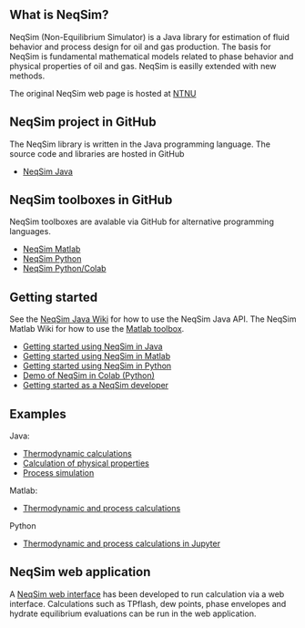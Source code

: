 ## What is NeqSim?
NeqSim (Non-Equilibrium Simulator) is a Java library for estimation of fluid behavior and process design for oil and gas production.
The basis for NeqSim is fundamental mathematical models related to phase behavior and physical properties of oil and gas.  NeqSim is easilly extended with new methods. 

The original NeqSim web page is hosted at [NTNU](http://folk.ntnu.no/solbraa/neqsim/NeqSim.htm)

## NeqSim project in GitHub
The NeqSim library is written in the Java programming language. The source code and libraries are hosted in GitHub

* [NeqSim Java](https://github.com/equinor/neqsim)

## NeqSim toolboxes in GitHub
NeqSim toolboxes are avalable via GitHub for alternative programming languages.

* [NeqSim Matlab](https://github.com/equinor/neqsimmatlab)
* [NeqSim Python](https://github.com/equinor/neqsimpython)
* [NeqSim Python/Colab](https://github.com/EvenSol/NeqSim-Colab)

## Getting started
See the [NeqSim Java Wiki](https://github.com/equinor/neqsimsource/wiki) for how to use the NeqSim Java API. The NeqSim Matlab Wiki for how to use the [Matlab toolbox](https://github.com/equinor/neqsimmatlab/wiki). 

* [Getting started using NeqSim in Java](https://github.com/equinor/neqsim/wiki/Getting-started-with-NeqSim-and-Github)
* [Getting started using NeqSim in Matlab](https://github.com/equinor/neqsimmatlab/wiki/Getting-started-with-NeqSim-in-Matlab)
* [Getting started using NeqSim in Python](https://github.com/equinor/neqsimpython/wiki/Getting-started-with-NeqSim-in-Python)
* [Demo of NeqSim in Colab (Python)](https://colab.research.google.com/drive/1DDeTi5iUjJqb_hCtqIZqosbLgW3b3SF6#scrollTo=9VqtmS_MpS6M)
* [Getting started as a NeqSim developer](https://github.com/equinor/neqsim/wiki/Getting-started-as-a-NeqSim-developer)

## Examples

Java:
* [Thermodynamic calculations](https://github.com/equinor/neqsim/tree/master/src/main/java/neqsim/thermo/util/example)
* [Calculation of physical properties](https://github.com/equinor/neqsim/tree/master/src/main/java/neqsim/physicalProperties/util/examples)
* [Process simulation](https://github.com/equinor/neqsim/tree/master/src/main/java/neqsim/processSimulation/util/example)

Matlab:
* [Thermodynamic and process calculations](https://github.com/equinor/neqsimmatlab/tree/master/example)

Python
*  [Thermodynamic and process calculations in Jupyter](https://github.com/equinor/neqsimpython/tree/master/jupyter)

## NeqSim web application
A [NeqSim web interface](http://129.241.62.72:8080/NeqSimServer3/faces/Login.jsp) has been developed to run calculation via a web interface. Calculations such as TPflash, dew points, phase envelopes and hydrate equilibrium evaluations can be run in the web application.
